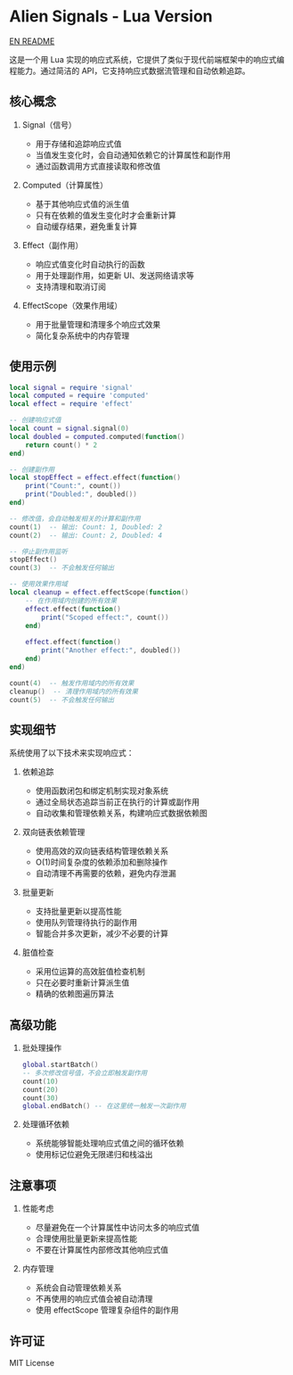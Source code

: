 # Alien Signals - Lua Version

[EN README](README.en.md)

这是一个用 Lua 实现的响应式系统，它提供了类似于现代前端框架中的响应式编程能力。通过简洁的 API，它支持响应式数据流管理和自动依赖追踪。

## 核心概念

1. Signal（信号）
   - 用于存储和追踪响应式值
   - 当值发生变化时，会自动通知依赖它的计算属性和副作用
   - 通过函数调用方式直接读取和修改值

2. Computed（计算属性）
   - 基于其他响应式值的派生值
   - 只有在依赖的值发生变化时才会重新计算
   - 自动缓存结果，避免重复计算

3. Effect（副作用）
   - 响应式值变化时自动执行的函数
   - 用于处理副作用，如更新 UI、发送网络请求等
   - 支持清理和取消订阅

4. EffectScope（效果作用域）
   - 用于批量管理和清理多个响应式效果
   - 简化复杂系统中的内存管理

## 使用示例

```lua
local signal = require 'signal'
local computed = require 'computed'
local effect = require 'effect'

-- 创建响应式值
local count = signal.signal(0)
local doubled = computed.computed(function()
    return count() * 2
end)

-- 创建副作用
local stopEffect = effect.effect(function()
    print("Count:", count())
    print("Doubled:", doubled())
end)

-- 修改值，会自动触发相关的计算和副作用
count(1)  -- 输出: Count: 1, Doubled: 2
count(2)  -- 输出: Count: 2, Doubled: 4

-- 停止副作用监听
stopEffect()
count(3)  -- 不会触发任何输出

-- 使用效果作用域
local cleanup = effect.effectScope(function()
    -- 在作用域内创建的所有效果
    effect.effect(function()
        print("Scoped effect:", count())
    end)
    
    effect.effect(function()
        print("Another effect:", doubled())
    end)
end)

count(4)  -- 触发作用域内的所有效果
cleanup()  -- 清理作用域内的所有效果
count(5)  -- 不会触发任何输出
```

## 实现细节

系统使用了以下技术来实现响应式：

1. 依赖追踪
   - 使用函数闭包和绑定机制实现对象系统
   - 通过全局状态追踪当前正在执行的计算或副作用
   - 自动收集和管理依赖关系，构建响应式数据依赖图

2. 双向链表依赖管理
   - 使用高效的双向链表结构管理依赖关系
   - O(1)时间复杂度的依赖添加和删除操作
   - 自动清理不再需要的依赖，避免内存泄漏

3. 批量更新
   - 支持批量更新以提高性能
   - 使用队列管理待执行的副作用
   - 智能合并多次更新，减少不必要的计算

4. 脏值检查
   - 采用位运算的高效脏值检查机制
   - 只在必要时重新计算派生值
   - 精确的依赖图遍历算法

## 高级功能

1. 批处理操作
   ```lua
   global.startBatch()
   -- 多次修改信号值，不会立即触发副作用
   count(10)
   count(20)
   count(30)
   global.endBatch() -- 在这里统一触发一次副作用
   ```

2. 处理循环依赖
   - 系统能够智能处理响应式值之间的循环依赖
   - 使用标记位避免无限递归和栈溢出

## 注意事项

1. 性能考虑
   - 尽量避免在一个计算属性中访问太多的响应式值
   - 合理使用批量更新来提高性能
   - 不要在计算属性内部修改其他响应式值

2. 内存管理
   - 系统会自动管理依赖关系
   - 不再使用的响应式值会被自动清理
   - 使用 effectScope 管理复杂组件的副作用

## 许可证

MIT License
